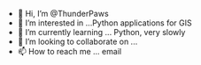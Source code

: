 - 👋 Hi, I’m @ThunderPaws
- 👀 I’m interested in ...Python applications for GIS
- 🌱 I’m currently learning ... Python, very slowly
- 💞️ I’m looking to collaborate on ...
- 📫 How to reach me ... email

<!---
ThunderPaws/ThunderPaws is a ✨ special ✨ repository because its `README.md` (this file) appears on your GitHub profile.
You can click the Preview link to take a look at your changes.
--->
